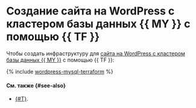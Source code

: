 # Создание сайта на WordPress с кластером базы данных {{ MY }} с помощью {{ TF }}

Чтобы создать инфраструктуру для [сайта на WordPress с кластером базы данных {{ MY }}](index.md) c помощью {{ TF }}:

{% include [wordpress-mysql-terraform](../../_tutorials/applied/wordpress-mysql-terraform.md) %}

#### См. также {#see-also}

* [{#T}](console.md).